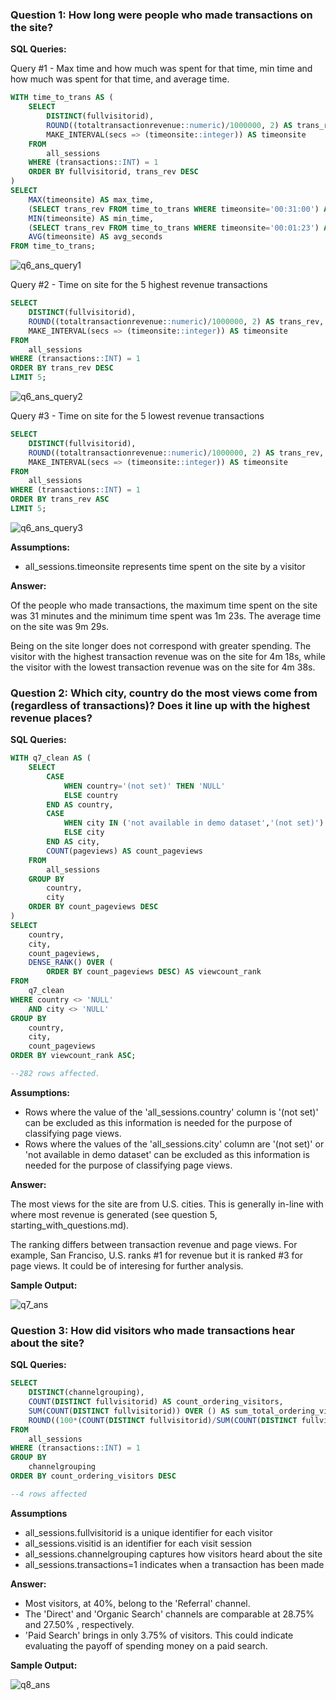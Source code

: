 ### **Question 1: How long were people who made transactions on the site?**

**SQL Queries:**

Query #1 - Max time and how much was spent for that time, min time and how much was spent for that time, and average time.
```sql
WITH time_to_trans AS (
    SELECT 
        DISTINCT(fullvisitorid), 
        ROUND((totaltransactionrevenue::numeric)/1000000, 2) AS trans_rev,
        MAKE_INTERVAL(secs => (timeonsite::integer)) AS timeonsite
    FROM 
        all_sessions
    WHERE (transactions::INT) = 1
    ORDER BY fullvisitorid, trans_rev DESC
)
SELECT 
    MAX(timeonsite) AS max_time,
    (SELECT trans_rev FROM time_to_trans WHERE timeonsite='00:31:00') AS max_trans_value,
    MIN(timeonsite) AS min_time, 
    (SELECT trans_rev FROM time_to_trans WHERE timeonsite='00:01:23') AS min_trans_value,
    AVG(timeonsite) AS avg_seconds
FROM time_to_trans;
```
![q6_ans_query1](https://github.com/TayyubaK/SQL-Project/assets/143013434/8224b545-71d7-4594-9191-ac548026f88e)

Query #2 - Time on site for the 5 highest revenue transactions
```sql
SELECT 
    DISTINCT(fullvisitorid), 
    ROUND((totaltransactionrevenue::numeric)/1000000, 2) AS trans_rev,
    MAKE_INTERVAL(secs => (timeonsite::integer)) AS timeonsite
FROM 
    all_sessions
WHERE (transactions::INT) = 1
ORDER BY trans_rev DESC
LIMIT 5;
```

![q6_ans_query2](https://github.com/TayyubaK/SQL-Project/assets/143013434/89661b6b-f449-4b49-b4f2-d97ae85bd14f)

Query #3 - Time on site for the 5 lowest revenue transactions

```sql
SELECT 
    DISTINCT(fullvisitorid), 
    ROUND((totaltransactionrevenue::numeric)/1000000, 2) AS trans_rev,
    MAKE_INTERVAL(secs => (timeonsite::integer)) AS timeonsite
FROM 
    all_sessions
WHERE (transactions::INT) = 1
ORDER BY trans_rev ASC
LIMIT 5;
```

![q6_ans_query3](https://github.com/TayyubaK/SQL-Project/assets/143013434/93288373-256b-4550-ac17-3da9e0725f33)

**Assumptions:**

* all_sessions.timeonsite represents time spent on the site by a visitor 

**Answer:** 

Of the people who made transactions, the maximum time spent on the site was 31 minutes and the minimum time spent was 1m 23s. The average time on the site was 9m 29s. 

Being on the site longer does not correspond with greater spending. The visitor with the highest transaction revenue was on the site for 4m 18s, while the visitor with the lowest transaction revenue was on the site for 4m 38s. 

### **Question 2: Which city, country do the most views come from (regardless of transactions)? Does it line up with the highest revenue places?**

**SQL Queries:**
```sql
WITH q7_clean AS (
    SELECT
        CASE 
            WHEN country='(not set)' THEN 'NULL'
            ELSE country
        END AS country,
        CASE
            WHEN city IN ('not available in demo dataset','(not set)') THEN 'NULL'
            ELSE city
        END AS city,
        COUNT(pageviews) AS count_pageviews
    FROM 
        all_sessions
    GROUP BY 
        country, 
        city
    ORDER BY count_pageviews DESC
)
SELECT 
    country, 
    city, 
    count_pageviews,
    DENSE_RANK() OVER (
        ORDER BY count_pageviews DESC) AS viewcount_rank
FROM 
    q7_clean
WHERE country <> 'NULL'
    AND city <> 'NULL'
GROUP BY 
    country, 
    city, 
    count_pageviews
ORDER BY viewcount_rank ASC;

--282 rows affected.
```
**Assumptions:**
* Rows where the value of the 'all_sessions.country' column is '(not set)' can be excluded as this information is needed for the purpose of classifying page views.
* Rows where the values of the 'all_sessions.city' column are '(not set)' or 'not available in demo dataset' can be excluded as this information is needed for the purpose of classifying page views.

**Answer:**

The most views for the site are from U.S. cities. This is generally in-line with where most revenue is generated (see question 5, starting_with_questions.md). 

The ranking differs between transaction revenue and page views. For example, San Franciso, U.S. ranks #1 for revenue but it is ranked #3 for page views. It could be of interesing for further analysis.

**Sample Output:**

![q7_ans](https://github.com/TayyubaK/SQL-Project/assets/143013434/e66548dd-dfa2-420a-b8ce-df35348b9194)

### **Question 3: How did visitors who made transactions hear about the site?**

**SQL Queries:**
```sql
SELECT 
    DISTINCT(channelgrouping), 
    COUNT(DISTINCT fullvisitorid) AS count_ordering_visitors,
    SUM(COUNT(DISTINCT fullvisitorid)) OVER () AS sum_total_ordering_visitors,
    ROUND((100*(COUNT(DISTINCT fullvisitorid)/SUM(COUNT(DISTINCT fullvisitorid)) OVER ())),2) AS percent_channel
FROM 
    all_sessions
WHERE (transactions::INT) = 1
GROUP BY 
    channelgrouping
ORDER BY count_ordering_visitors DESC

--4 rows affected
```
**Assumptions**

* all_sessions.fullvisitorid is a unique identifier for each visitor
* all_sessions.visitid is an identifier for each visit session
* all_sessions.channelgrouping captures how visitors heard about the site
* all_sessions.transactions=1 indicates when a transaction has been made

**Answer:**

* Most visitors, at 40%, belong to the 'Referral' channel. 
* The 'Direct' and 'Organic Search' channels are comparable at 28.75% and 27.50% , respectively. 
* 'Paid Search' brings in only 3.75% of visitors. This could indicate evaluating the payoff of spending money on a paid search.

**Sample Output:**

![q8_ans](https://github.com/TayyubaK/SQL-Project/assets/143013434/a483813d-ab93-432a-9cea-c00b47341287)

